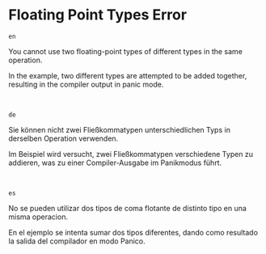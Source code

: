 # Floating Point Types Error

`en`

You cannot use two floating-point types of different types in the same operation.


In the example, two different types are attempted to be added together, resulting in the compiler output in panic mode.

<br />

`de`

Sie können nicht zwei Fließkommatypen unterschiedlichen Typs in derselben Operation verwenden.


Im Beispiel wird versucht, zwei Fließkommatypen verschiedene Typen zu addieren, was zu einer Compiler-Ausgabe im Panikmodus führt.

<br />

`es`

No se pueden utilizar dos tipos de coma flotante de distinto tipo en una misma operacion.

En el ejemplo se intenta sumar dos tipos diferentes, dando como resultado la salida del compilador en modo Panico. 
